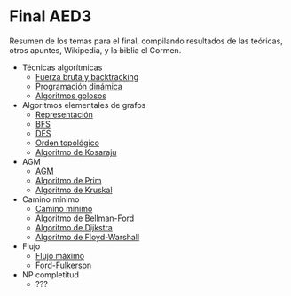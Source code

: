 # Final AED3

Resumen de los temas para el final, compilando resultados de las teóricas, otros apuntes, Wikipedia, y ~~la biblia~~ el Cormen.

- Técnicas algorítmicas
    - [Fuerza bruta y backtracking](./backtracking.md)
    - [Programación dinámica](./dinamica.md)
    - [Algoritmos golosos](./golosos.md)
- Algoritmos elementales de grafos
    - [Representación](./representacion.md)
    - [BFS](./bfs.md)
    - [DFS](./dfs.md)
    - [Orden topológico](./orden-topologico.md)
    - [Algoritmo de Kosaraju](./kosaraju.md)
- AGM
    - [AGM](./agm.md)
    - [Algoritmo de Prim](./prim.md)
    - [Algoritmo de Kruskal](./kruskal.md)
- Camino mínimo
    - [Camino mínimo](./camino-minimo.md)
    - [Algoritmo de Bellman-Ford](./bellman-ford.md)
    - [Algoritmo de Dijkstra](./dijkstra.md)
    - [Algoritmo de Floyd-Warshall](./floyd-warshall.md)
- Flujo
    - [Flujo máximo](./flujo-maximo.md)
    - [Ford-Fulkerson](./ford-fulkerson.md)
- NP completitud
    - ???
